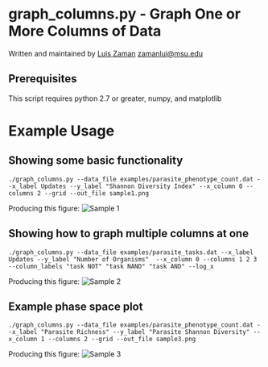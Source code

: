graph_columns.py - Graph One or More Columns of Data
====================================================

Written and maintained by [Luis Zaman](http://luiszaman.com) <zamanlui@msu.edu>

Prerequisites
-------------
This script requires python 2.7 or greater, numpy, and matplotlib

Example Usage
=============

Showing some basic functionality
--------------------------------
    ./graph_columns.py --data_file examples/parasite_phenotype_count.dat --x_label Updates --y_label "Shannon Diversity Index" --x_column 0 --columns 2 --grid --out_file sample1.png
 

Producing this figure:
![Sample 1](https://github.com/zamanlh/AvidaScripts/raw/master/GenericScripts/GraphColumns/examples/sample1.png)

Showing how to graph multiple columns at one
--------------------------------------------
    ./graph_columns.py --data_file examples/parasite_tasks.dat --x_label Updates --y_label "Number of Organisms"  --x_column 0 --columns 1 2 3 --column_labels "task NOT" "task NAND" "task AND" --log_x 

Producing this figure:
![Sample 2](https://github.com/zamanlh/AvidaScripts/raw/master/GenericScripts/GraphColumns/examples/sample2.png)


Example phase space plot 
------------------------
    ./graph_columns.py --data_file examples/parasite_phenotype_count.dat --x_label "Parasite Richness" --y_label "Parasite Shannon Diversity" --x_column 1 --columns 2 --grid --out_file sample3.png

Producing this figure:
![Sample 3](https://github.com/zamanlh/AvidaScripts/raw/master/GenericScripts/GraphColumns/examples/sample3.png)



